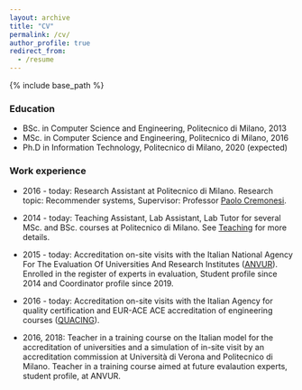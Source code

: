 ```yaml
---
layout: archive
title: "CV"
permalink: /cv/
author_profile: true
redirect_from:
  - /resume
---
```


{% include base_path %}

### Education

* BSc. in Computer Science and Engineering, Politecnico di Milano, 2013
* MSc. in Computer Science and Engineering, Politecnico di Milano, 2016
* Ph.D in Information Technology, Politecnico di Milano, 2020 (expected)

### Work experience

* 2016 - today: Research Assistant at Politecnico di Milano. Research topic: Recommender systems, Supervisor: Professor <u><a href="https://www.deib.polimi.it/eng/people/details/159156" target="_blank">Paolo Cremonesi</a></u>.

* 2014 - today: Teaching Assistant, Lab Assistant, Lab Tutor for several MSc. and BSc. courses at Politecnico di Milano. See [Teaching](teaching.html) for more details.

* 2015 - today: Accreditation on-site visits with the Italian National Agency For The Evaluation Of Universities And Research Institutes (<u><a href="https://www.anvur.it/en/homepage/" target="_blank">ANVUR</a></u>). Enrolled in the register of experts in evaluation, Student profile since 2014 and Coordinator profile since 2019.

* 2016 - today: Accreditation on-site visits with the Italian Agency for quality certification and EUR-ACE
ACE accreditation of engineering courses (<u><a href="https://www.quacing.it/" target="_blank">QUACING</a></u>).

* 2016, 2018: Teacher in a training course on the Italian model for the accreditation of universities and a simulation of
in-site visit by an accreditation commission at Università di Verona and Politecnico di Milano. Teacher in a training course aimed at future evalaution experts, student profile, at ANVUR. 

